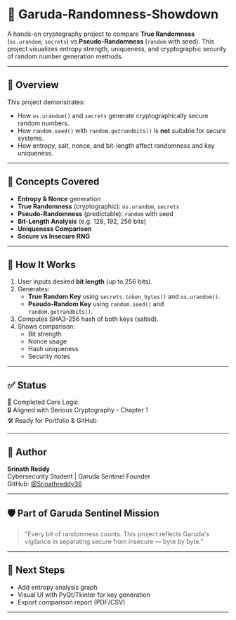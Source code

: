 # 🔐 Garuda-Randomness-Showdown

A hands-on cryptography project to compare **True Randomness** (`os.urandom`, `secrets`) vs **Pseudo-Randomness** (`random` with seed). This project visualizes entropy strength, uniqueness, and cryptographic security of random number generation methods.

---

## 📘 Overview

This project demonstrates:
- How `os.urandom()` and `secrets` generate cryptographically secure random numbers.
- How `random.seed()` with `random.getrandbits()` is **not** suitable for secure systems.
- How entropy, salt, nonce, and bit-length affect randomness and key uniqueness.

---

## 🧠 Concepts Covered

- **Entropy & Nonce** generation
- **True Randomness** (cryptographic): `os.urandom`, `secrets`
- **Pseudo-Randomness** (predictable): `random` with seed
- **Bit-Length Analysis** (e.g. 128, 192, 256 bits)
- **Uniqueness Comparison**
- **Secure vs Insecure RNG**

---

## 🧪 How It Works

1. User inputs desired **bit length** (up to 256 bits).
2. Generates:
   - **True Random Key** using `secrets.token_bytes()` and `os.urandom()`.
   - **Pseudo-Random Key** using `random.seed()` and `random.getrandbits()`.
3. Computes SHA3-256 hash of both keys (salted).
4. Shows comparison:
   - Bit strength
   - Nonce usage
   - Hash uniqueness
   - Security notes

---

## ✅ Status

🧩 Completed Core Logic  
🔒 Aligned with Serious Cryptography - Chapter 1  
🛠️ Ready for Portfolio & GitHub

---

## 📎 Author

**Srinath Reddy**  
Cybersecurity Student | Garuda Sentinel Founder  
GitHub: [@Srinathreddy36](https://github.com/Srinathreddy36)

---

## 🛡️ Part of Garuda Sentinel Mission

> "Every bit of randomness counts. This project reflects Garuda's vigilance in separating secure from insecure — byte by byte."

---

## 🚀 Next Steps

- Add entropy analysis graph
- Visual UI with PyQt/Tkinter for key generation
- Export comparison report (PDF/CSV)

---
